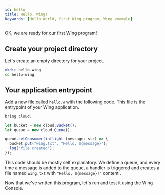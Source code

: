 ```yaml
---
id: hello
title: Hello, Wing!
keywords: [Hello World, first Wing program, Wing example]
---
```


OK, we are ready for our first Wing program!

## Create your project directory

Let's create an empty directory for your project.

```sh
mkdir hello-wing
cd hello-wing
```

## Your application entrypoint

Add a new file called `hello.w` with the following code. This file is the
entrypoint of your Wing application.

```ts
bring cloud;

let bucket = new cloud.Bucket();
let queue = new cloud.Queue();

queue.setConsumer(inflight (message: str) => {
  bucket.put("wing.txt", "Hello, ${message}");
  log("file created");
});
```

This code should be mostly self explanatory. We define a queue, and every time a
message is added to the queue, a handler is triggered and creates a file named `wing.txt` with `"Hello, ${message}!"` content .

Now that we've written this program, let's run and test it using the Wing Console.

